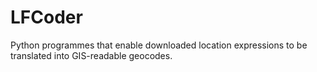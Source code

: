 # LFCoder
Python programmes that enable downloaded location expressions to be translated into GIS-readable geocodes.
